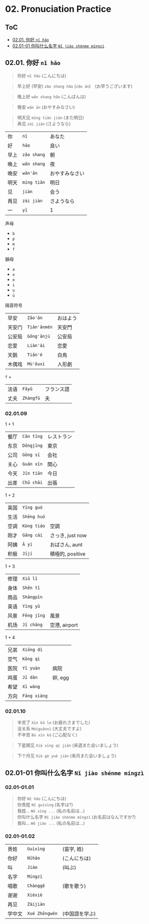 <!--
Filename: 	note.md
Project: 	/Users/shume/Developer/zho/BasicLanguageLearningPart1/02
Author: 	shumez <https://github.com/shumez>
Created: 	2019-05-06 17:07:2
Modified: 	2019-05-29 11:49:55
-----
Copyright (c) 2019 shumez
-->

# 02. Pronuciation Practice

## ToC

* [02.01. 你好 `nǐ hǎo`][0201]
* [02.01-01 你叫什么名字 `Nǐ jiào shénme míngzì`][0201-01]


## 02.01. 你好 `nǐ hǎo`

> 你好 `nǐ hǎo` (こんにちは)  

> 早上好 (早安) `zǎo shang hǎo` (`zǎo ān`)　(お早うございます)  

> 晚上好 `wǎn shang hǎo` (こんばんは)  

> 晚安 `wǎn ān` (おやすみなさい)  

> 明天见 `míng tiān jiàn` (また明日)  
> 再见 `zài jiàn` (さようなら)



|       |               |               |
|-------|---------------|---------------|
| 你    | `nǐ`          | あなた        　|
| 好    | `hāo`         | 良い          　|
| 早上  | `zǎo shang`   | 朝              |
| 晚上  | `wǎn shang`   | 夜              |
| 晚安  | `wǎn'ān`      | おやすみなさい    |
| 明天  | `míng tiān`   | 明日            |
| 见    | `jiàn`        | 会う          　|
| 再见  | `zài jiàn`    | さようなら       |
| 一    | `yī`          | 1              |


声母

* `b`
* `p`
* `m`
* `f`

韻母

* `a`
* `o`
* `e`
* `i`
* `u`
* `ü`

隔音符号

|	   |			   |			   |
|------|---------------|---------------|
| 早安	| `Zǎo'ān`		| おはよう
| 天安门| `Tiān'ānmén`	| 天安門
| 公安局| `Gōng'ānjú`	| 公安局
| 恋爱	| `Liàn'ài`		| 恋愛
| 天鹅	| `Tiān'é`		| 白鳥
| 木偶戏| `Mù'ǒuxì`		| 人形劇



`f` + 

|	   |			   |			   |
|------|---------------|---------------|
| 法语	| `Fǎyǔ`		| フランス語
| 丈夫	| `Zhàngfū`		| 夫

### 02.01.09 

1 + 1

|	   |			   |			   |
|------|---------------|---------------|
| 餐厅	| `Cān tīng` 	| レストラン
| 东京	| `Dōngjīng`	| 東京
| 公司	| `Gōng sī`		| 会社
| 关心	| `Guān xīn`	| 関心
| 今天	| `Jīn tiān`	| 今日
| 出差	| `Chū chāi`	| 出張

1 + 2

| 	   |			   |				   |
|------|---------------|-------------------|
| 英国	| `Yīng guó`	|					
| 生活	| `Shēng huó`	|					
| 空调	| `Kòng tiáo`	| 空調
| 刚才	| `Gāng cái`	| さっき, just now
| 阿姨	| `Ā yí`		| おばさん, aunt
| 积极	| `Jījí`		| 積極的, positive


1 + 3

| 	   |			   |				   |
|------|---------------|-------------------|
| 修理	| `Xiū lǐ`		| 
| 身体	| `Shēn tǐ`		| 
| 商品	| `Shāngpǐn`	|
| 英语	| `Yīng yǔ`		|
| 风景	| `Fēng jǐng`	| 風景
| 机场	| `Jī chǎng`	| 空港, airport


1 + 4

| 	   |			   |				   |
|------|---------------|-------------------|
| 兄弟	| `Xiōng dì`	|
| 空气	| `Kōng qì`		|
| 医院	| `Yī yuàn`		| 病院
| 鸡蛋	| `Jī dàn`		| 卵, egg
| 希望	| `Xī wàng`		| 
| 方向	| `Fāng xiàng`	|

### 02.01.10

> 辛苦了 `Xīn kǔ le` (お疲れさまでした)  
> 没关系 `Méiguānxì` (大丈夫ですよ)  
> 不辛苦 `Bù xīn kǔ` (ご心配なく)  

> 下星期见 `Xià xīng qí jiàn` (来週また会いましょう)  

> 下个月见 `Xià gè yuè jiàn` (来月また会いましょう)

## 02.01-01 你叫什么名字 `Nǐ jiào shénme míngzì`

### 02.01-01.01

> 你好 `Nǐ hǎo` (こんにちは)  
> 你贵姓 `Nǐ guìxìng` (名字は?)  
> 我姓... `Wǒ xìng ...` (私の名前は...)  
> 你叫什么名字 `Nǐ jiào shénme míngzì` (お名前はなんですか?)  
> 我叫... `Wǒ jiào ...` (私の名前は...)

### 02.01-01.02 

|	   |		   		   |				|
|------|-------------------|----------------|
| 贵姓	| `Guìxìng`			| (苗字, 姓)
| 你好	| `Nǐhǎo`			| (こんにちは)
| 叫    | `Jiào`    		| (叫ぶ)
| 名字	| `Míngzì` 			|
| 唱歌	| `Chànggē`			| (歌を歌う)
| 谢谢	| `Xièxiè` 			|
| 再见	| `Zàijiàn`			|
| 学中文| `Xué Zhōngwén`	| (中国語を学ぶ)



##
[0201]: #0201_ni_hao
[0201-01]: #0201-01_ni_jiao_shenme_mingzi

<!-- ref -->

<!-- fig -->

<!-- <style type="text/css">
	img{width: 51%; float: right;}
</style> -->